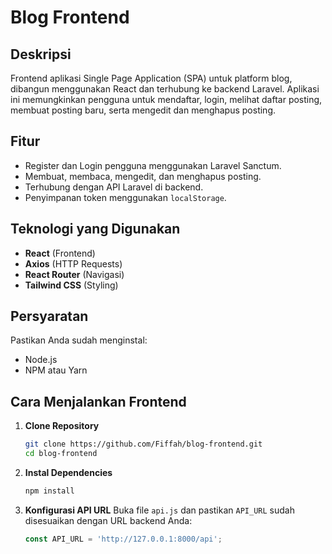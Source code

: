 # Blog Frontend

## Deskripsi
Frontend aplikasi Single Page Application (SPA) untuk platform blog, dibangun menggunakan React dan terhubung ke backend Laravel. Aplikasi ini memungkinkan pengguna untuk mendaftar, login, melihat daftar posting, membuat posting baru, serta mengedit dan menghapus posting.

## Fitur
- Register dan Login pengguna menggunakan Laravel Sanctum.
- Membuat, membaca, mengedit, dan menghapus posting.
- Terhubung dengan API Laravel di backend.
- Penyimpanan token menggunakan `localStorage`.

## Teknologi yang Digunakan
- **React** (Frontend)
- **Axios** (HTTP Requests)
- **React Router** (Navigasi)
- **Tailwind CSS** (Styling)

## Persyaratan
Pastikan Anda sudah menginstal:
- Node.js
- NPM atau Yarn

## Cara Menjalankan Frontend

1. **Clone Repository**
    ```bash
    git clone https://github.com/Fiffah/blog-frontend.git
    cd blog-frontend
    ```

2. **Instal Dependencies**
    ```bash
    npm install
    ```

3. **Konfigurasi API URL**
   Buka file `api.js` dan pastikan `API_URL` sudah disesuaikan dengan URL backend Anda:
   ```javascript
   const API_URL = 'http://127.0.0.1:8000/api';
